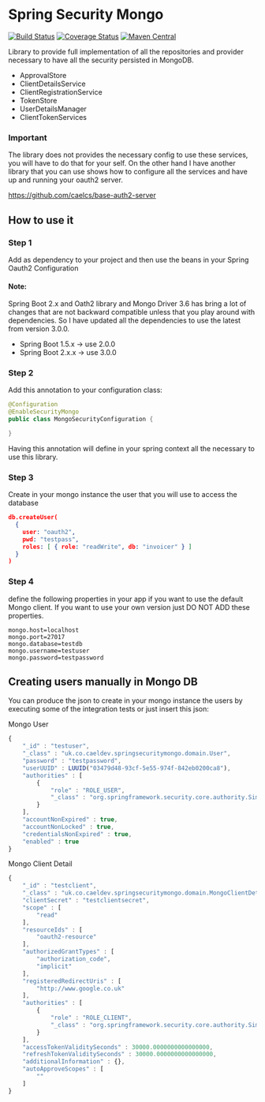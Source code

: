 # Spring Security Mongo

[![Build Status](https://travis-ci.org/caelcs/spring-security-mongo.svg?branch=master)](https://travis-ci.org/caelcs/spring-security-mongo)
[![Coverage Status](https://coveralls.io/repos/github/caelcs/spring-security-mongo/badge.svg)](https://coveralls.io/github/caelcs/spring-security-mongo)
[![Maven Central](https://maven-badges.herokuapp.com/maven-central/uk.co.caeldev/spring-security-mongo/badge.png?style=flat)](http://search.maven.org/#search|ga|1|g%3A%22uk.co.caeldev%22%20AND%20a%3A%22spring-security-mongo%22)

Library to provide full implementation of all the repositories
and provider necessary to have all the security persisted in MongoDB.

* ApprovalStore
* ClientDetailsService
* ClientRegistrationService
* TokenStore
* UserDetailsManager
* ClientTokenServices

### Important
The library does not provides the necessary config to use these services, you will have to do that for your self. On the other hand I have another library that you can use shows how to configure all the services and have up and running your oauth2 server.

https://github.com/caelcs/base-auth2-server

## How to use it

### Step 1
Add as dependency to your project and then use the beans in your Spring Oauth2 Configuration

#### Note:

Spring Boot 2.x and Oath2 library and Mongo Driver 3.6 has bring a lot of changes that are not backward compatible unless that you play around with dependencies.
So I have updated all the dependencies to use the latest from version 3.0.0.
 
- Spring Boot 1.5.x -> use 2.0.0
- Spring Boot 2.x.x -> use 3.0.0

### Step 2
Add this annotation to your configuration class:

```java
@Configuration
@EnableSecurityMongo
public class MongoSecurityConfiguration {

}
```
Having this annotation will define in your spring context all the necessary to use this library.

### Step 3
Create in your mongo instance the user that you will use to access the database

```json
db.createUser(
  {
    user: "oauth2",
    pwd: "testpass",
    roles: [ { role: "readWrite", db: "invoicer" } ]
  }
)
```

### Step 4
define the following properties in your app if you want to use the default Mongo client. 
If you want to use your own version just DO NOT ADD these properties.

```
mongo.host=localhost
mongo.port=27017
mongo.database=testdb
mongo.username=testuser
mongo.password=testpassword
```

## Creating users manually in Mongo DB

You can produce the json to create in your mongo instance the users by executing some of the integration tests or just insert this json:

Mongo User
```javascript
{
    "_id" : "testuser",
    "_class" : "uk.co.caeldev.springsecuritymongo.domain.User",
    "password" : "testpassword",
    "userUUID" : LUUID("03479d48-93cf-5e55-974f-842eb0200ca8"),
    "authorities" : [ 
        {
            "role" : "ROLE_USER",
            "_class" : "org.springframework.security.core.authority.SimpleGrantedAuthority"
        }
    ],
    "accountNonExpired" : true,
    "accountNonLocked" : true,
    "credentialsNonExpired" : true,
    "enabled" : true
}
```

Mongo Client Detail

```javascript
{
    "_id" : "testclient",
    "_class" : "uk.co.caeldev.springsecuritymongo.domain.MongoClientDetails",
    "clientSecret" : "testclientsecret",
    "scope" : [ 
        "read"
    ],
    "resourceIds" : [ 
        "oauth2-resource"
    ],
    "authorizedGrantTypes" : [ 
        "authorization_code", 
        "implicit"
    ],
    "registeredRedirectUris" : [ 
        "http://www.google.co.uk"
    ],
    "authorities" : [ 
        {
            "role" : "ROLE_CLIENT",
            "_class" : "org.springframework.security.core.authority.SimpleGrantedAuthority"
        }
    ],
    "accessTokenValiditySeconds" : 30000.0000000000000000,
    "refreshTokenValiditySeconds" : 30000.0000000000000000,
    "additionalInformation" : {},
    "autoApproveScopes" : [ 
        ""
    ]
}
```


